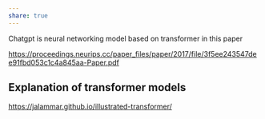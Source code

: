 ```yaml
---
share: true
---
```

Chatgpt is neural networking model based on transformer in this paper

https://proceedings.neurips.cc/paper_files/paper/2017/file/3f5ee243547dee91fbd053c1c4a845aa-Paper.pdf

## Explanation of transformer models
https://jalammar.github.io/illustrated-transformer/

